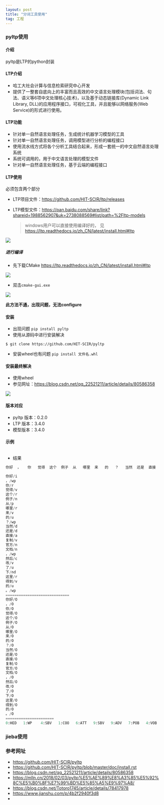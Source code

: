 ```yaml
---
layout: post
title: "分词工具使用"
tag: 工程
---
```


### pyltp使用

#### 介绍

pyltp是LTP的python封装

#### LTP介绍

- 哈工大社会计算与信息检索研究中心开发
- 提供了一整套自底向上的丰富而且高效的中文语言处理模块(包括词法、句法、语义等6项中文处理核心技术)，以及基于动态链接库(Dynamic Link Library, DLL)的应用程序接口，可视化工具，并且能够以网络服务(Web Service)的形式进行使用。

#### LTP功能

- 针对单一自然语言处理任务，生成统计机器学习模型的工具
- 针对单一自然语言处理任务，调用模型进行分析的编程接口
- 使用流水线方式将各个分析工具结合起来，形成一套统一的中文自然语言处理系统
- 系统可调用的，用于中文语言处理的模型文件
- 针对单一自然语言处理任务，基于云端的编程接口

#### LTP使用

必须包含两个部分

- LTP项目文件：<https://github.com/HIT-SCIR/ltp/releases>

- LTP模型文件：<https://pan.baidu.com/share/link?shareid=1988562907&uk=2738088569#list/path=%2Fltp-models>

  > windows用户可以直接使用编译好的， 见<https://ltp.readthedocs.io/zh_CN/latest/install.html#ltp>

![](https://ws1.sinaimg.cn/large/e93305edgy1fxuo5uemysj207608tjre.jpg)

##### 进行编译

- 先下载CMake <https://ltp.readthedocs.io/zh_CN/latest/install.html#ltp>

![](https://ws1.sinaimg.cn/large/e93305edgy1fy3yrlzqoej20aj06r0t6.jpg)

- 双击`cmake-gui.exe`

![](https://ws1.sinaimg.cn/large/e93305edgy1fy3yt6fi3sj20e90fawfe.jpg)

**此方法不通，出现问题，无法configure**





#### 安装

- 出现问题  `pip install pyltp`
- 使用从源码中进行安装解决

~~~
$ git clone https://github.com/HIT-SCIR/pyltp
~~~

- 安装wheel也有问题   `pip install 文件名.whl`

#### 安装最终解决

- 使用wheel
- 参见网址：<https://blog.csdn.net/qq_22521211/article/details/80586358>

![](https://ws1.sinaimg.cn/large/e93305edgy1fy41idws0wj20i30a33yx.jpg)

#### 版本对应

- pyltp 版本：0.2.0
- LTP 版本：3.4.0
- 模型版本：3.4.0



#### 示例

~~~

~~~

- 结果

~~~python
你好	，	你	觉得	这个	例子	从	哪里	来	的	？	当然	还是	直接	复制	官方	文档	，	然后	改	了	下	这里	得到	的	。

你好/i
，/wp
你/r
觉得/v
这个/r
例子/n
从/p
哪里/r
来/v
的/u
？/wp
当然/d
还是/d
直接/a
复制/v
官方/n
文档/n
，/wp
然后/c
改/v
了/u
下/nd
这里/r
得到/v
的/u
。/wp
=============================
你好/O
，/O
你/O
觉得/O
这个/O
例子/O
从/O
哪里/O
来/O
的/O
？/O
当然/O
还是/O
直接/O
复制/O
官方/O
文档/O
，/O
然后/O
改/O
了/O
下/O
这里/O
得到/O
的/O
。/O
======================
0:HED	1:WP	4:SBV	1:COO	6:ATT	9:SBV	9:ADV	7:POB	4:VOB	9:RAD	4:WP	15:ADV	15:ADV	15:ADV	4:COO	17:ATT	15:VOB	15:WP	20:ADV	15:COO	20:RAD	23:ATT	24:SBV	20:VOB	24:RAD	1:WP
~~~

### jieba使用









### 参考网址

- <https://github.com/HIT-SCIR/pyltp>
- <https://github.com/HIT-SCIR/pyltp/blob/master/doc/install.rst>
- <https://blog.csdn.net/qq_22521211/article/details/80586358>
- <https://mlln.cn/2018/02/03/pyltp%E5%AE%89%E8%A3%85%E5%92%8C%E5%B0%8F%E7%99%BD%E5%85%A5%E9%97%A8/>
- <https://blog.csdn.net/Totoro1745/article/details/78417978>
- <https://www.jianshu.com/p/4b2f2940f3d8>
- 